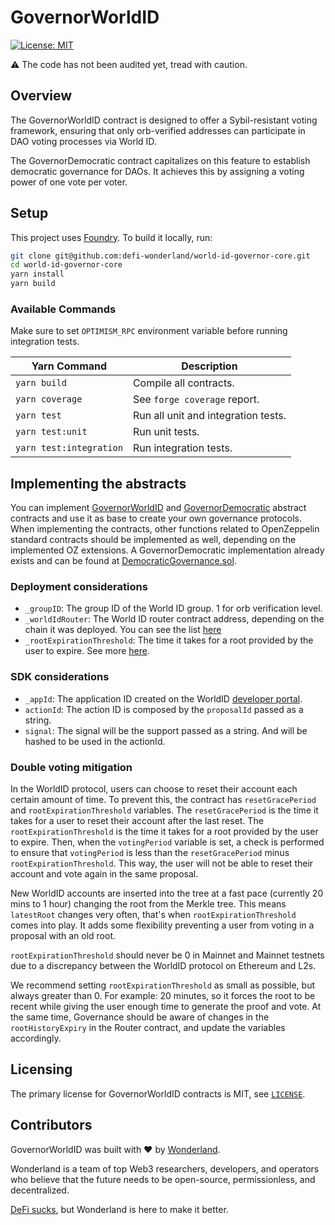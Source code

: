 # GovernorWorldID

[![License: MIT](https://img.shields.io/badge/License-MIT-blue.svg)](https://github.com/defi-wonderland/world-id-governor-core/blob/main/LICENSE)

⚠️ The code has not been audited yet, tread with caution.

## Overview

The GovernorWorldID contract is designed to offer a Sybil-resistant voting framework, ensuring that only orb-verified addresses can participate in DAO voting processes via World ID. 

The GovernorDemocratic contract capitalizes on this feature to establish democratic governance for DAOs. It achieves this by assigning a voting power of one vote per voter.

## Setup

This project uses [Foundry](https://book.getfoundry.sh/). To build it locally, run:

```sh
git clone git@github.com:defi-wonderland/world-id-governor-core.git
cd world-id-governor-core
yarn install
yarn build
```

### Available Commands

Make sure to set `OPTIMISM_RPC` environment variable before running integration tests.

| Yarn Command            | Description                                                |
| ----------------------- | ---------------------------------------------------------- |
| `yarn build`            | Compile all contracts.                                     |
| `yarn coverage`         | See `forge coverage` report.                               |
| `yarn test`             | Run all unit and integration tests.                        |
| `yarn test:unit`        | Run unit tests.                                            |
| `yarn test:integration` | Run integration tests. |

## Implementing the abstracts

You can implement [GovernorWorldID](src/contracts/GovernorWorldID.sol) and [GovernorDemocratic](src/contracts/GovernorDemocratic.sol) abstract contracts and use it as base to create your own governance protocols.
When implementing the contracts, other functions related to OpenZeppelin standard contracts should be implemented as well, depending on the implemented OZ extensions.
A GovernorDemocratic implementation already exists and can be found at [DemocraticGovernance.sol](src/contracts/DemocraticGovernance.sol).

### Deployment considerations

- `_groupID`: The group ID of the World ID group. 1 for orb verification level.
- `_worldIdRouter`: The World ID router contract address, depending on the chain it was deployed. You can see the list [here](https://docs.worldcoin.org/reference/address-book)
- `_rootExpirationThreshold`: The time it takes for a root provided by the user to expire. See more [here](#double-voting-mitigation).

### SDK considerations
- `_appId`: The application ID created on the WorldID [developer portal](https://developer.worldcoin.org/).
- `actionId`: The action ID is composed by the `proposalId` passed as a string.
- `signal`: The signal will be the support passed as a string. And will be hashed to be used in the actionId.

### Double voting mitigation

In the WorldID protocol, users can choose to reset their account each certain amount of time. To prevent this, the contract has `resetGracePeriod` and `rootExpirationThreshold` variables. The `resetGracePeriod` is the time it takes for a user to reset their account after the last reset. The `rootExpirationThreshold` is the time it takes for a root provided by the user to expire.
Then, when the `votingPeriod` variable is set, a check is performed to ensure that `votingPeriod` is less than the `resetGracePeriod` minus `rootExpirationThreshold`.
This way, the user will not be able to reset their account and vote again in the same proposal.

New WorldID accounts are inserted into the tree at a fast pace (currently 20 mins to 1 hour) changing the root from the Merkle tree. This means `latestRoot` changes very often, that's when `rootExpirationThreshold` comes into play. It adds some flexibility preventing a user from voting in a proposal with an old root.

`rootExpirationThreshold` should never be 0 in Mainnet and Mainnet testnets due to a discrepancy between the WorldID protocol on Ethereum and L2s. 

We recommend setting `rootExpirationThreshold` as small as possible, but always greater than 0. For example: 20 minutes, so it forces the root to be recent while giving the user enough time to generate the proof and vote. At the same time, Governance should be aware of changes in the `rootHistoryExpiry` in the Router contract, and update the variables accordingly.

## Licensing

The primary license for GovernorWorldID contracts is MIT, see [`LICENSE`](./LICENSE).

## Contributors

GovernorWorldID was built with ❤️ by [Wonderland](https://defi.sucks).

Wonderland is a team of top Web3 researchers, developers, and operators who believe that the future needs to be open-source, permissionless, and decentralized.

[DeFi sucks](https://defi.sucks), but Wonderland is here to make it better.